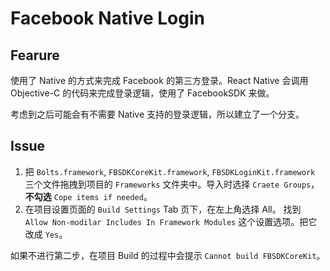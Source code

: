 # Facebook Native Login
## Fearure
使用了 Native  的方式来完成 Facebook 的第三方登录。React Native 会调用 Objective-C 的代码来完成登录逻辑，使用了 FacebookSDK 来做。

考虑到之后可能会有不需要 Native 支持的登录逻辑，所以建立了一个分支。

## Issue
1. 把 `Bolts.framework`, `FBSDKCoreKit.framework`, `FBSDKLoginKit.framework` 三个文件拖拽到项目的 `Frameworks` 文件夹中。导入时选择 `Craete Groups`，**不勾选** `Cope items if needed`。
2. 在项目设置页面的 `Build Settings` Tab 页下，在左上角选择 All。 找到 `Allow Non-modilar Includes In Framework Modules` 这个设置选项。把它改成 `Yes`。

如果不进行第二步，在项目 Build 的过程中会提示 `Cannot build FBSDKCoreKit`。
